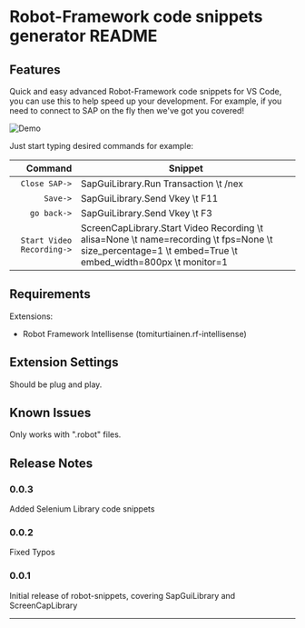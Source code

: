 # Robot-Framework code snippets generator README


## Features

Quick and easy advanced Robot-Framework code snippets for VS Code, you can use this to help speed up your development. For example, if you need to connect to SAP on the fly then we've got you covered! 

![Demo](resources/Robot-Snippets.gif)

Just start typing desired commands for example:

| Command  | Snippet |
| -------: | ------- |
| `Close SAP->` | SapGuiLibrary.Run Transaction \t /nex |
| `Save->` | SapGuiLibrary.Send Vkey \t F11 |
| `go back->` | SapGuiLibrary.Send Vkey \t F3 |
| `Start Video Recording->` | ScreenCapLibrary.Start Video Recording \t alisa=None \t name=recording \t fps=None \t size_percentage=1 \t embed=True \t embed_width=800px \t monitor=1 |

## Requirements

Extensions:
- Robot Framework Intellisense (tomiturtiainen.rf-intellisense)


## Extension Settings

Should be plug and play.

## Known Issues

Only works with ".robot" files.

## Release Notes
### 0.0.3

Added Selenium Library code snippets

### 0.0.2

Fixed Typos

### 0.0.1

Initial release of robot-snippets, covering SapGuiLibrary and ScreenCapLibrary


-----------------------------------------------------------------------------------------------------------